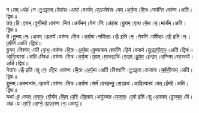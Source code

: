 

  
न।तम्।अंहः॑।न।दुः॒ऽइ॒तम्।देवा॑सः।अष्ट॑।मर्त्य॑म्।स॒ऽजोष॑सः।यम्।अ॒र्य॒मा।मि॒त्रः।नय॑न्ति।वरु॑णः।अति॑।द्विषः॑॥  
तत्।हि।व॒यम्।वृ॒णी॒महे॑।वरु॑ण।मित्र॑।अर्य॑मन्।येन॑।निः।अंह॑सः।यू॒यम्।पा॒थ।ने॒थ।च॒।मर्त्य॑म्।अति॑।द्विषः॑॥  
ते।नू॒नम्।नः॒।अ॒यम्।ऊ॒तये॑।वरु॑णः।मि॒त्रः।अ॒र्य॒मा।नयि॑ष्ठाः।ऊँ॒ इति॑।नः॒।ने॒षणि॑।पर्षि॑ष्ठाः।ऊँ॒ इति॑।नः॒।प॒र्षणि॑।अति॑।द्विषः॑॥  
यू॒यम्।विश्व॑म्।परि॑।पा॒थ॒।वरु॑णः।मि॒त्रः।अ॒र्य॒मा।यु॒ष्माकम्।शर्म॑णि।प्रि॒ये।स्याम॑।सु॒ऽप्र॒नी॒त॒यः॒।अति॑।द्विषः॑॥  
आ॒दि॒त्यासः॑।अति॑।स्रिधः॑।वरु॑णः।मि॒त्रः।अ॒र्य॒मा।उ॒ग्रम्।म॒रुत्ऽभिः॑।रु॒द्रम्।हु॒वे॒म॒।इन्द्र॑म्।अ॒ग्निम्।स्व॒स्तये॑।अति॑।द्विषः॑॥  
नेता॑रः।ऊँ॒ इति॑।सु।नः॒।ति॒रः।वरु॑णः।मि॒त्रः।अ॒र्य॒मा।अति॑।विश्वा॑नि।दुः॒ऽइ॒ता।राजा॑नः।च॒र्ष॒णी॒नाम्।अति॑।द्विषः॑॥  
शु॒नम्।अ॒स्मभ्य॑म्।ऊ॒तये॑।वरु॑णः।मि॒त्रः।अ॒र्य॒मा।शर्म॑।य॒च्छ॒न्तु॒।स॒ऽप्रथः॑।आ॒दि॒त्यासः॑।यत्।ईम॑हे।अति॑।द्विषः॑॥  
यथा॑।ह॒।त्यत्।व॒स॒वः॒।गौ॒र्य॑म्।चि॒त्।प॒दि।सि॒ताम्।अमु॑ञ्चत।य॒ज॒त्राः॒।ए॒वो इति॑।सु।अ॒स्मत्।मु॒ञ्च॒त॒।वि।अंहः॑।प्र।ता॒रि॒।अ॒ग्ने॒।प्र॒ऽत॒रम्।नः॒।आयुः॑॥  
